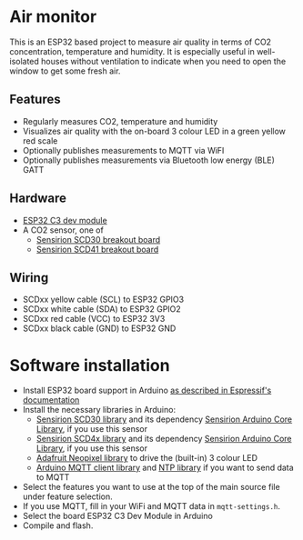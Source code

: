# Air monitor

This is an ESP32 based project to measure air quality in terms of CO2 concentration, temperature and humidity. It is especially useful in well-isolated houses without ventilation to indicate when you need to open the window to get some fresh air.

## Features
* Regularly measures CO2, temperature and humidity
* Visualizes air quality with the on-board 3 colour LED in a green yellow red scale
* Optionally publishes measurements to MQTT via WiFI
* Optionally publishes measurements via Bluetooth low energy (BLE) GATT

## Hardware
* [ESP32 C3 dev module](https://docs.espressif.com/projects/esp-idf/en/latest/esp32c3/hw-reference/esp32c3/user-guide-devkitm-1.html)
* A CO2 sensor, one of
    * [Sensirion SCD30 breakout board](https://wiki.seeedstudio.com/Grove-CO2_Temperature_Humidity_Sensor-SCD30/)
    * [Sensirion SCD41 breakout board](https://wiki.seeedstudio.com/Grove-CO2_&_Temperature_&_Humidity_Sensor-SCD41/)

## Wiring
* SCDxx yellow cable (SCL) to ESP32 GPIO3
* SCDxx white cable (SDA) to ESP32 GPIO2
* SCDxx red cable (VCC) to ESP32 3V3
* SCDxx black cable (GND) to ESP32 GND

# Software installation
* Install ESP32 board support in Arduino [as described in Espressif's documentation](https://docs.espressif.com/projects/arduino-esp32/en/latest/installing.html)
* Install the necessary libraries in Arduino:
    * [Sensirion SCD30 library](https://github.com/Sensirion/arduino-i2c-scd30) and its dependency [Sensirion Arduino Core Library](https://github.com/Sensirion/arduino-core), if you use this sensor
    * [Sensirion SCD4x library](https://github.com/Sensirion/arduino-i2c-scd4x) and its dependency [Sensirion Arduino Core Library](https://github.com/Sensirion/arduino-core), if you use this sensor
    * [Adafruit Neopixel library](https://github.com/adafruit/Adafruit_NeoPixel) to drive the (built-in) 3 colour LED
    * [Arduino MQTT client library](https://github.com/knolleary/PubSubClient) and [NTP library](https://github.com/sstaub/NTP) if you want to send data to MQTT
* Select the features you want to use at the top of the main source file under feature selection.
* If you use MQTT, fill in your WiFi and MQTT data in `mqtt-settings.h`.
* Select the board ESP32 C3 Dev Module in Arduino
* Compile and flash.
